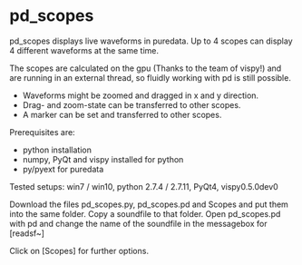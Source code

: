# pd_scopes

pd_scopes displays live waveforms in puredata.
Up to 4 scopes can display 4 different waveforms at the same time.

The scopes are calculated on the gpu (Thanks to the team of vispy!) and are running in an external thread, so fluidly working with pd is still possible.

- Waveforms might be zoomed and dragged in x and y direction.
- Drag- and zoom-state can be transferred to other scopes.
- A marker can be set and transferred to other scopes.


Prerequisites are:
- python installation 
- numpy, PyQt and vispy installed for python
- py/pyext for puredata

Tested setups:
win7 / win10, python 2.7.4 / 2.7.11, PyQt4, vispy0.5.0dev0


Download the files pd_scopes.py, pd_scopes.pd and Scopes and put them into the same folder.
Copy a soundfile to that folder.
Open pd_scopes.pd with pd and change the name of the soundfile in the messagebox for [readsf~]

Click on [Scopes] for further options.
